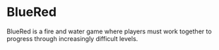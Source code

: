 # BlueRed
BlueRed is a fire and water game where players must work together to progress through increasingly difficult levels.
